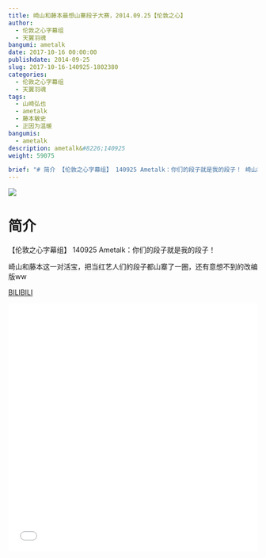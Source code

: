 ```yaml
---
title: 崎山和藤本最想山寨段子大赛，2014.09.25【伦敦之心】
author: 
  - 伦敦之心字幕组
  - 天翼羽魂
bangumi: ametalk
date: 2017-10-16 00:00:00
publishdate: 2014-09-25
slug: 2017-10-16-140925-1802380
categories: 
  - 伦敦之心字幕组
  - 天翼羽魂
tags: 
  - 山崎弘也
  - ametalk
  - 藤本敏史
  - 正因为温暖
bangumis: 
  - ametalk
description: ametalk&#8226;140925
weight: 59075

brief: "# 简介 【伦敦之心字幕组】 140925 Ametalk：你们的段子就是我的段子！ 崎山和藤本这一对活宝，把当红艺人们的段子都山寨了一圈，还有意想不到的改编版ww"
---
```


![](https://i.imgur.com/a2XVr11.jpg)

# 简介  
【伦敦之心字幕组】 140925 Ametalk：你们的段子就是我的段子！


崎山和藤本这一对活宝，把当红艺人们的段子都山寨了一圈，还有意想不到的改编版ww

  [BILIBILI](https://www.bilibili.com/video/av1802380/)


<div class="vcontainer">  <iframe class='video' src="//www.bilibili.com/blackboard/player.html?aid=1802380" width="100%" height="500" frameborder="0" allowfullscreen="allowfullscreen"></iframe></div>
